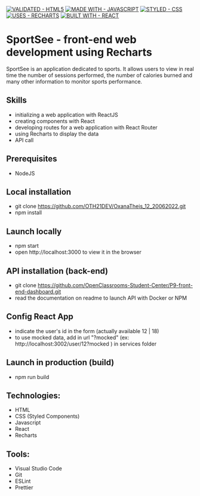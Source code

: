 
[![VALIDATED - HTML5](https://img.shields.io/badge/VALIDATED-HTML5-A8000E?style=for-the-badge)](https://) [![MADE WITH - JAVASCRIPT](https://img.shields.io/badge/MADE_WITH-JAVASCRIPT-1D75C2?style=for-the-badge)](https://) [![STYLED - CSS](https://img.shields.io/badge/STYLED-CSS-E034BE?style=for-the-badge)](https://) [![USES - RECHARTS](https://img.shields.io/badge/USES-RECHARTS-red?style=for-the-badge)](https://) [![BUILT WITH - REACT](https://img.shields.io/badge/BUILT_WITH-REACT-4F28B0?style=for-the-badge)](https://)

# SportSee - front-end web development using Recharts

SportSee is an application dedicated to sports.
It allows users to view in real time the number of sessions performed, the number of calories burned and many other information to monitor sports performance.

## Skills

- initializing a web application with ReactJS
- creating components with React
- developing routes for a web application with React Router
- using Recharts to display the data 
- API call


## Prerequisites

- NodeJS

## Local installation

- git clone https://github.com/OTH21DEV/OxanaTheis_12_20062022.git
- npm install

## Launch locally

- npm start
- open http://localhost:3000 to view it in the browser

## API installation (back-end) 

- git clone https://github.com/OpenClassrooms-Student-Center/P9-front-end-dashboard.git
- read the documentation on readme to launch API with Docker or NPM


## Config React App

- indicate the user's id in the form (actually available  12 | 18) 
- to use mocked data, add in url "?mocked" (ex: http://localhost:3002/user/12?mocked ) in services folder


## Launch in production (build)

- npm run build

## Technologies:

- HTML
- CSS (Styled Components)
- Javascript
- React
- Recharts

## Tools:

- Visual Studio Code
- Git 
- ESLint
- Prettier


